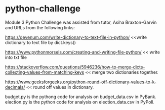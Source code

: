 # python-challenge
Module 3 Python Challenge was assisted from tutor, Asiha Braxton-Garvin and URLs from the following links:

https://devenum.com/write-dictionary-to-text-file-in-python/ <<write dictionary to text file by dict.keys()

https://www.pythonmorsels.com/creating-and-writing-file-python/ << write into txt file

https://stackoverflow.com/questions/5946236/how-to-merge-dicts-collecting-values-from-matching-keys << merge two dictionaries together. 

https://www.geeksforgeeks.org/python-round-off-dictionary-values-to-k-decimals/ << round off values in dictionary.

budget.py is the pythong code for analysis on budget_data.csv in PyBank.
election.py is the python code for analysis on election_data.csv in PyPoll.
